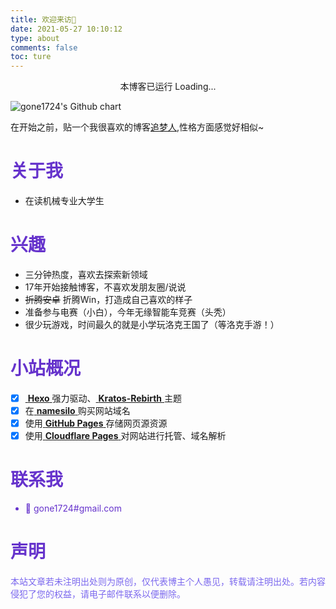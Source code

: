 ```yaml
---
title: 欢迎来访🥳
date: 2021-05-27 10:10:12
type: about
comments: false
toc: ture
---
```


<div style=" text-align:center;">
本博客已运行 <i class="fa fa-refresh" aria-hidden="true"></i> <span id="span_dt">Loading...</span>
</div>

![gone1724's Github chart](http://ghchart.rshah.org/9370db/gone1724 "这个图片可以动态展示博客的提交日期")

在开始之前，贴一个我很喜欢的博客[追梦人](https://dream.ren/about.html),性格方面感觉好相似~

# <font color=#6633cc>关于我</font>

- 在读机械专业大学生

# <font color=#6633cc>兴趣</font>

- 三分钟热度，喜欢去探索新领域
- 17年开始接触博客，不喜欢发朋友圈/说说
- ~~折腾安卓~~ 折腾Win，打造成自己喜欢的样子
- 准备参与电赛（小白），今年无缘智能车竞赛（头秃）
- 很少玩游戏，时间最久的就是小学玩洛克王国了（等洛克手游！）

# <font color=#6633cc>小站概况</font>

- [x] [ **Hexo** ](https://hexo.io)强力驱动、[ **Kratos-Rebirth** ](https://github.com/Candinya/Kratos-Rebirth)主题
- [x] 在[ **namesilo** ](https://www.namesilo.com/)购买网站域名
- [x] 使用[ **GitHub Pages** ](https://github.io)存储网页源资源
- [x] 使用[ **Cloudflare Pages** ](https://pages.cloudflare.com/)对网站进行托管、域名解析

# <font color=#6633cc>联系我

- 📧 gone1724#gmail.com

# <font color=#6633cc>声明</font>
<font color=#7B68EE>本站文章若未注明出处则为原创，仅代表博主个人愚见，转载请注明出处。若内容侵犯了您的权益，请电子邮件联系以便删除。</font>
